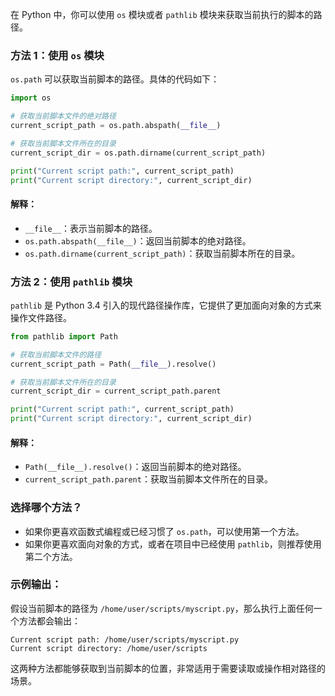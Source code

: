 在 Python 中，你可以使用 `os` 模块或者 `pathlib` 模块来获取当前执行的脚本的路径。

### 方法 1：使用 `os` 模块

`os.path` 可以获取当前脚本的路径。具体的代码如下：

```python
import os

# 获取当前脚本文件的绝对路径
current_script_path = os.path.abspath(__file__)

# 获取当前脚本文件所在的目录
current_script_dir = os.path.dirname(current_script_path)

print("Current script path:", current_script_path)
print("Current script directory:", current_script_dir)
```

#### 解释：
- `__file__`：表示当前脚本的路径。
- `os.path.abspath(__file__)`：返回当前脚本的绝对路径。
- `os.path.dirname(current_script_path)`：获取当前脚本所在的目录。

### 方法 2：使用 `pathlib` 模块

`pathlib` 是 Python 3.4 引入的现代路径操作库，它提供了更加面向对象的方式来操作文件路径。

```python
from pathlib import Path

# 获取当前脚本文件的路径
current_script_path = Path(__file__).resolve()

# 获取当前脚本文件所在的目录
current_script_dir = current_script_path.parent

print("Current script path:", current_script_path)
print("Current script directory:", current_script_dir)
```

#### 解释：
- `Path(__file__).resolve()`：返回当前脚本的绝对路径。
- `current_script_path.parent`：获取当前脚本文件所在的目录。

### 选择哪个方法？
- 如果你更喜欢函数式编程或已经习惯了 `os.path`，可以使用第一个方法。
- 如果你更喜欢面向对象的方式，或者在项目中已经使用 `pathlib`，则推荐使用第二个方法。

### 示例输出：
假设当前脚本的路径为 `/home/user/scripts/myscript.py`，那么执行上面任何一个方法都会输出：
```
Current script path: /home/user/scripts/myscript.py
Current script directory: /home/user/scripts
```

这两种方法都能够获取到当前脚本的位置，非常适用于需要读取或操作相对路径的场景。
